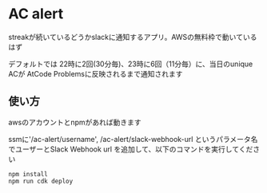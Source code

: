 # AC alert

streakが続いているどうかslackに通知するアプリ。AWSの無料枠で動いているはず

デフォルトでは 22時に2回(30分毎)、23時に6回（11分毎）に、当日のunique ACが AtCode Problemsに反映されるまで通知されます

## 使い方

awsのアカウントとnpmがあれば動きます

ssmに'/ac-alert/username', /ac-alert/slack-webhook-url というパラメータ名でユーザーとSlack Webhook url を追加して、以下のコマンドを実行してください

```shell
npm install
npm run cdk deploy
```